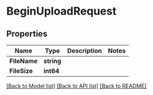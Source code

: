 # BeginUploadRequest

## Properties

Name | Type | Description | Notes
------------ | ------------- | ------------- | -------------
**FileName** | **string** |  | 
**FileSize** | **int64** |  | 

[[Back to Model list]](../README.md#documentation-for-models) [[Back to API list]](../README.md#documentation-for-api-endpoints) [[Back to README]](../README.md)


